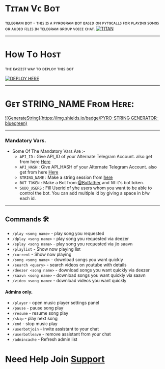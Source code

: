 # Tɪᴛᴀɴ Vᴄ Bᴏᴛ 
ᴛᴇʟᴇɢʀᴀᴍ ʙᴏᴛ - ᴛʜɪꜱ ɪꜱ ᴀ ᴘʏʀᴏɢʀᴀᴍ ʙᴏᴛ ʙᴀꜱᴇᴅ ᴏɴ ᴘʏᴛɢᴄᴀʟʟꜱ ꜰᴏʀ ᴘʟᴀʏɪɴɢ ꜱᴏɴɢꜱ ᴏʀ ᴀᴜᴅɪᴏ ꜰɪʟᴇꜱ ɪɴ ᴛᴇʟᴇɢʀᴀᴍ ɢʀᴏᴜᴘ ᴠᴏɪᴄᴇ ᴄʜᴀᴛ.
[![TITAN](https://telegra.ph/file/53757a64c5c4bcfefd0c4.jpg)](https://t.me/TITANX_CHAT)

---------

# Hᴏᴡ Tᴏ Hᴏꜱᴛ
ᴛʜᴇ ᴇᴀꜱɪᴇꜱᴛ ᴡᴀʏ ᴛᴏ ᴅᴇᴘʟᴏʏ ᴛʜɪꜱ ʙᴏᴛ

[![DEPLOY HERE](https://www.herokucdn.com/deploy/button.svg)](https://heroku.com/deploy?template=https://github.com/Titan-OP/TITAN-VC-BOT/blob/master)

---------

# Gᴇᴛ STRING_NAME Fʀᴏᴍ Hᴇʀᴇ:

[![GenerateString](https://img.shields.io/badge/PYRO-STRING GENERATOR-bluegreen)](https://t.me/TechnoPyroxD_bot)

---------

### Mandatory Vars.

- Some Of The Mandatory Vars Are :-
   - `API_ID` :  Give API_ID of your Alternate Telegram Account. also get from here [Here](https://t.me/MyTelegramOrg_RoBot )
   - `API_HASH` :  Give API_HASH of your Alternate Telegram Account. also get from here [Here](https://t.me/MyTelegramOrg_RoBot)
   - `STRING_NAME` :  Make a string session from [here](https://t.me/PyroStringSessionRobot)
   - `BOT_TOKEN` :  Make a Bot from [@Botfather](https://t.me/botfather) and fill it's bot token.
   - `SUDO_USERS` :  Fill Userid of yhe users whom you want to be able to control the bot. You can add multiple id by giving a space in b/w each id.



----------



## Commands 🛠

- `/play <song name>` - play song you requested
- `/dplay <song name>` - play song you requested via deezer
- `/splay <song name>` - play song you requested via jio saavn
- `/playlist` - Show now playing list
- `/current` - Show now playing
- `/song <song name>` - download songs you want quickly
- `/search <query>` - search videos on youtube with details
- `/deezer <song name>` - download songs you want quickly via deezer
- `/saavn <song name>` - download songs you want quickly via saavn
- `/video <song name>` - download videos you want quickly

#### Admins only.
- `/player` - open music player settings panel
- `/pause` - pause song play
- `/resume` - resume song play
- `/skip` - play next song
- `/end` - stop music play
- `/userbotjoin` - invite assistant to your chat
- `/userbotleave` - remove assistant from your chat
- `/admincache` - Refresh admin list

# Need Help Join [Support](https://t.me/TITANX_CHAT)

